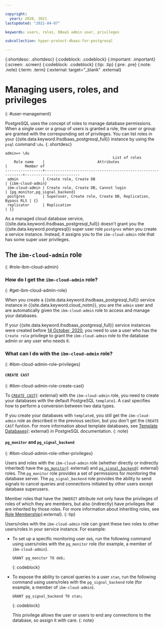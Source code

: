 ```yaml
---

copyright:
  years: 2020, 2021
lastupdated: "2021-04-07"

keywords: users, roles, DBaaS admin user, privileges

subcollection: hyper-protect-dbaas-for-postgresql

---
```


{:shortdesc: .shortdesc}
{:codeblock: .codeblock}
{:important: .important}
{:screen: .screen}
{:codeblock: .codeblock}
{:tip: .tip}
{:pre: .pre}
{:note: .note}
{:term: .term}
{:external: target="_blank" .external}

# Managing users, roles, and privileges
{: #user-management}

PostgreSQL uses the concept of roles to manage database permissions. When a single user or a group of users is granted a role, the user or group are granted with the corresponding set of privileges. You can list roles in your {{site.data.keyword.ihsdbaas_postgresql_full}} instance by using the `psql` command `\du`.
{: shortdesc}

```
admin=> \du
                                                 List of roles
    Role name    |                        Attributes                          |        Member of    
-----------------+------------------------------------------------------------+-------------------------
 admin           | Create role, Create DB                                     | {ibm-cloud-admin}
 ibm-cloud-admin | Create role, Create DB, Cannot login                       | {pg_monitor,pg_signal_backend}
 postgres        | Superuser, Create role, Create DB, Replication, Bypass RLS | {}
 replicator      | Replication                                                | {}                            
```

As a managed cloud database service, {{site.data.keyword.ihsdbaas_postgresql_full}} doesn't grant you the {{site.data.keyword.postgresql}} super user role `postgres` when you create a service instance. Instead, it assigns you to the `ibm-cloud-admin` role that has some super user privileges.

## The `ibm-cloud-admin` role
{: #role-ibm-cloud-admin}

### How do I get the `ibm-cloud-admin` role?
{: #get-ibm-cloud-admin-role}

When you create a {{site.data.keyword.ihsdbaas_postgresql_full}} service instance in {{site.data.keyword.cloud_notm}}, you are the `admin` user and are automatically given the `ibm-cloud-admin` role to access and manage your databases.

If your {{site.data.keyword.ihsdbaas_postgresql_full}} service instances were created before [14 October, 2020](/docs/hyper-protect-dbaas-for-postgresql?topic=hyper-protect-dbaas-for-postgresql-what-new#october-2020), you need to use a user who has the `Create role` privilege to grant the `ibm-cloud-admin` role to the database admin or any user who needs it.

### What can I do with the `ibm-cloud-admin` role?
{: #ibm-cloud-admin-role-privileges}

#### `CREATE CAST`
{: #ibm-cloud-admin-role-create-cast}

To [`CREATE CAST`](https://www.postgresql.org/docs/10/sql-createcast.html){: external} with the `ibm-cloud-admin` role, you need to create your databases with the default PostgreSQL `template1`. A cast specifies how to perform a conversion between two data types.

If you create your databases with `template0`, you still get the `ibm-cloud-admin` role as described in the previous section, but you don't get the `CREATE CAST` funtion. For more information about template databases, see [Template Databases](https://www.postgresql.org/docs/10/manage-ag-templatedbs.html){: external} in PostgreSQL documentation.
{: note}

#### `pg_monitor` and `pg_signal_backend`
{: #ibm-cloud-admin-role-other-privileges}

Users and roles with the `ibm-cloud-admin` role (whether directly or indirectly inherited) have the [`pg_monitor`](https://www.postgresql.org/docs/10/default-roles.html){: external} and [`pg_signal_backend`](https://www.postgresql.org/docs/10/default-roles.html){: external} roles. The `pg_monitor` role provides a set of permissions for monitoring the database server. The `pg_signal_backend` role provides the ability to send signals to cancel queries and connections initiated by other users except database superusers.

Member roles that have the `INHERIT` attribute not only have the privileges of roles of which they are members, but also (indirectly) have privileges that are inherited by those roles. For more information about inheriting roles, see [Role Membership](https://www.postgresql.org/docs/10/role-membership.html){:external}.
{: tip}

Users/roles with the `ibm-cloud-admin` role can grant these two roles to other users/roles in your service instance. For example:

- To set up a specific monitoring user `deb`, run the following command using users/roles with the `pg_monitor` role (for example, a member of `ibm-cloud-admin`).
  ```
  GRANT pg_monitor TO deb;
  ```
  {: codeblock}

- To expose the ability to cancel queries to a user `stan`, run the following command using users/roles with the `pg_signal_backend` role (for example, a member of `ibm-cloud-admin`).
  ```
  GRANT pg_signal_backend TO stan;
  ```
  {: codeblock}

  This privilege allows the user or users to end any connections to the database, so assign it with care.
  {: note}
